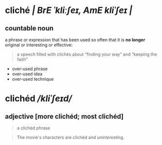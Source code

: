 # cliché _| BrE ˈkliːʃeɪ, AmE kliˈʃeɪ |_

## countable noun 
a phrase or expression that has been used so often that it is __no longer__ original or interesting or effective:
  > a speech filled with clichés about “finding your way” and “keeping the faith”

- over-used phrase
- over-used idea
- over-used technique




# clichéd _/kliˈʃeɪd/_
## adjective [more clichéd; most clichéd]
> a clichéd phrase

> The movie's characters are clichéd and uninteresting.
